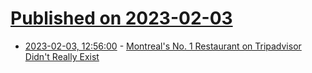 # [Published on 2023-02-03](index.md)

* [2023-02-03, 12:56:00](https://soylentnews.org/article.pl?sid=23/02/02/1847224&from=rss) - [Montreal's No. 1 Restaurant on Tripadvisor Didn't Really Exist](https://soylentnews.org/article.pl?sid=23/02/02/1847224&from=rss)
